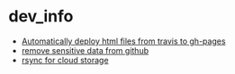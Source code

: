 # dev_info
* [Automatically deploy html files from travis to gh-pages](https://gist.github.com/domenic/ec8b0fc8ab45f39403dd)
* [remove sensitive data from github](https://help.github.com/articles/removing-sensitive-data-from-a-repository/)
* [rsync for cloud storage](https://rclone.org/)
